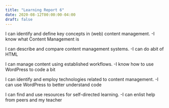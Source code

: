 ```yaml
---
title: "Learning Report 6"
date: 2020-08-12T00:00:00-04:00
draft: false
---
```


  I can identify and define key concepts in (web) content management.
   -I know what Content Management is 
   
  I can describe and compare content management systems.
   -I can do abit of HTML
 
 I can manage content using established workflows.
   -I know how to use WordPress to code a bit 
 
 I can identify and employ technologies related to content management.
    -I can use WordPress to better understand code
 
 I can find and use resources for self-directed learning.
     -I can enlist help from peers and my teacher
